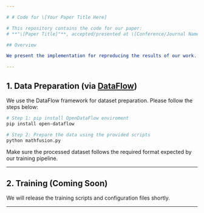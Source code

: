 ```yaml
---

# # Code for \[Your Paper Title Here]

# This repository contains the code for our paper:
# **"\[Paper Title]"**, accepted/presented at \[Conference/Journal Name, Year].

## Overview

We present the implementation for reproducing the results of our work. The pipeline consists of two main stages:

---
```


## 1. Data Preparation (via [DataFlow](https://github.com/OpenDCAI/DataFlow))

We use the DataFlow framework for dataset preparation. Please follow the steps below:

```bash
# Step 1: pip install OpenDataFlow enviroment
pip install open-dataflow

# Step 2: Prepare the data using the provided scripts
python mathfusion.py
```

Make sure the processed dataset follows the required format expected by our training pipeline.

---

## 2. Training (Coming Soon)

We will release the training scripts and configuration files shortly.

---

<!-- ## Citation

If you find our work useful, please consider citing our paper:

```bibtex
@inproceedings{your_citation_key,
  title={Your Paper Title},
  author={Author1 and Author2 and ...},
  booktitle={Conference Name},
  year={202X}
}
```

---

Let me know你是否需要我帮你自动填充论文题目、会议名、作者等内容，或者需要加入环境依赖、许可证等额外部分。 -->
